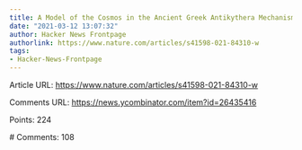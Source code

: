 ```yaml
---
title: A Model of the Cosmos in the Ancient Greek Antikythera Mechanism
date: "2021-03-12 13:07:32"
author: Hacker News Frontpage
authorlink: https://www.nature.com/articles/s41598-021-84310-w
tags:
- Hacker-News-Frontpage
---
```


<p>Article URL: <a href="https://www.nature.com/articles/s41598-021-84310-w">https://www.nature.com/articles/s41598-021-84310-w</a></p>
<p>Comments URL: <a href="https://news.ycombinator.com/item?id=26435416">https://news.ycombinator.com/item?id=26435416</a></p>
<p>Points: 224</p>
<p># Comments: 108</p>
